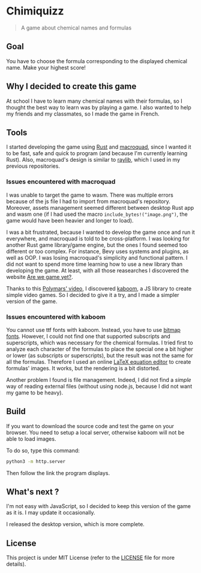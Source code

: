 # Chimiquizz

> A game about chemical names and formulas


## Goal

You have to choose the formula corresponding to the displayed chemical name. Make your highest score!


## Why I decided to create this game

At school I have to learn many chemical names with their formulas, so I thought the best way to learn was by playing a game. I also wanted to help my friends and my classmates, so I made the game in French.


## Tools

I started developing the game using [Rust] and [macroquad], since I wanted it to be fast, safe and quick to program (and because I'm currently learning Rust). Also, macroquad's design is similar to [raylib], which I used in my previous repositories.


### Issues encountered with macroquad

I was unable to target the game to wasm. There was multiple errors because of the js file I had to import from macroquad's repository.
Moreover, assets management seemed different between desktop Rust app and wasm one (if I had used the macro `include_bytes!("image.png")`, the game would 
have been heavier and longer to load).

I was a bit frustrated, because I wanted to develop the game once and run it everywhere, and macroquad is told to be cross-platform.
I was looking for another Rust game library/game engine, but the ones I found seemed too different or too complex. 
For instance, Bevy uses systems and plugins, as well as OOP. I was losing macroquad's simplicity and functional pattern. 
I did not want to spend more time learning how to use a new library than developing the game. At least, with all those reasearches I discovered the website 
[Are we game yet?].

Thanks to this [Polymars' video], I discovered [kaboom], a JS library to create simple video games. 
So I decided to give it a try, and I made a simpler version of the game.


### Issues encountered with kaboom

You cannot use ttf fonts with kaboom. Instead, you have to use [bitmap fonts]. However, I could not
find one that supported subscripts and superscripts, which was necessary for the chemical formulas. I tried first to analyze each character of
the formulas to place the special one a bit higher or lower (as subscripts or superscripts), but the result was not the same for all the formulas. 
Therefore I used an online [LaTeX equation editor] to create formulas' images. 
It works, but the rendering is a bit distorted.

Another problem I found is file management. Indeed, I did not find a *simple* way of reading external files (without using node.js, because I did not
want my game to be heavy).


## Build

If you want to download the source code and test the game on your browser. You need to setup a local server, otherwise kaboom will not be able to load images.

To do so, type this command:

```bash
python3 -m http.server
```

Then follow the link the program displays.


## What's next ?

I'm not easy with JavaScript, so I decided to keep this version of the game as it is. I may update it occasionally.

I released the desktop version, which is more complete.


## License

This project is under MIT License (refer to the [LICENSE] file for more details).


<!--- References --->
[Rust]: https://www.rust-lang.org/
[macroquad]: https://github.com/not-fl3/macroquad
[raylib]: https://github.com/raysan5/raylib
[Are we game yet?]: https://arewegameyet.rs/
[Polymars' video]: https://youtu.be/D1CKDpdsOTQ
[kaboom]: https://kaboomjs.com/
[bitmap fonts]: https://en.wikipedia.org/wiki/Computer_font#BITMAP
[LaTeX equation editor]: https://latex.codecogs.com/eqneditor/editor.php
[LICENSE]: LICENSE